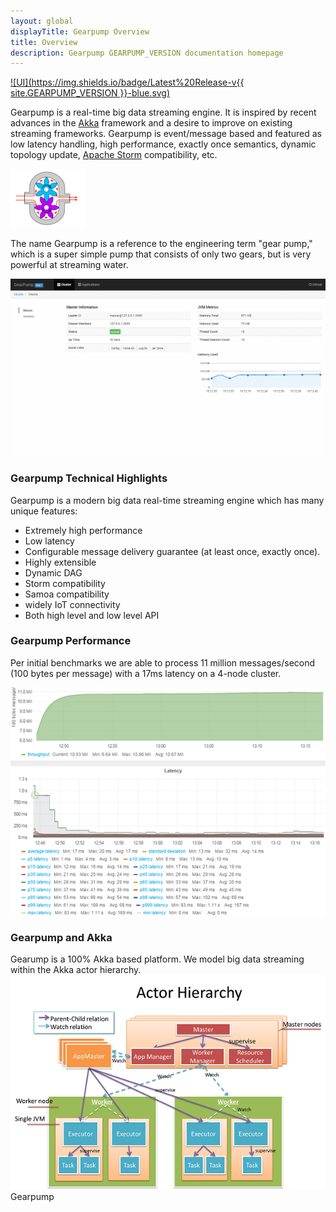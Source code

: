 ```yaml
---
layout: global
displayTitle: Gearpump Overview
title: Overview 
description: Gearpump GEARPUMP_VERSION documentation homepage
---
```

[![UI](https://img.shields.io/badge/Latest%20Release-v{{ site.GEARPUMP_VERSION }}-blue.svg)](http://www.gearpump.io/download.html)

Gearpump is a real-time big data streaming engine.
It is inspired by recent advances in the [Akka](http://akka.io/) framework and a desire to improve on existing streaming frameworks.
Gearpump is event/message based and featured as low latency handling, high performance, exactly once semantics,
dynamic topology update, [Apache Storm](https://storm.apache.org/) compatibility, etc.

![logo](img/logo2.png)

The	name	Gearpump	is	a	reference to	the	engineering term "gear	pump,"	which	is	a	super simple
pump	that	consists of	only	two	gears,	but	is	very	powerful at	streaming water.

![UI](/img/dashboard.gif)

### Gearpump Technical Highlights
Gearpump is a modern big data real-time streaming engine which has many unique features:

* Extremely high performance
* Low latency
* Configurable message delivery guarantee (at least once, exactly once).
* Highly extensible
* Dynamic DAG
* Storm compatibility
* Samoa compatibility
* widely IoT connectivity
* Both high level and low level API


### Gearpump Performance
Per initial benchmarks we are able to process 11 million messages/second (100 bytes per message) with a 17ms latency on a 4-node cluster.

![bashboard](img/dashboard.png)

### Gearpump and Akka
Gearump is a 100% Akka based platform. We model big data streaming within the Akka actor hierarchy.
![arctor hierarchy](img/actor_hierarchy.png)
Gearpump

